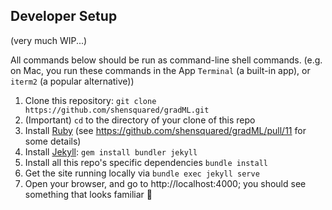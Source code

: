 ## Developer Setup
(very much WIP...)

All commands below should be run as command-line shell commands. (e.g. on Mac, you run these commands in the App `Terminal` (a built-in app), or `iterm2` (a popular alternative))

1. Clone this repository: `git clone https://github.com/shensquared/gradML.git`
2. (Important) `cd` to the directory of your clone of this repo
3. Install [Ruby](https://www.ruby-lang.org/en/) (see https://github.com/shensquared/gradML/pull/11 for some details)
4. Install [Jekyll](https://jekyllrb.com): `gem install bundler jekyll`
5. Install all this repo's specific dependencies `bundle install` 
6. Get the site running locally via `bundle exec jekyll serve`
7. Open your browser, and go to http://localhost:4000; you should see something that looks familiar 🥳
